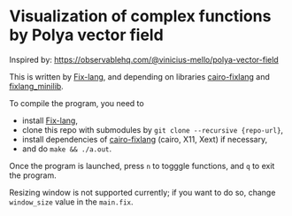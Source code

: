 # Visualization of complex functions by Polya vector field

Inspired by: https://observablehq.com/@vinicius-mello/polya-vector-field 

This is written by [Fix-lang](https://github.com/tttmmmyyyy/fixlang), and depending on libraries [cairo-fixlang](https://github.com/tttmmmyyyy/cairo-fixlang) and [fixlang_minilib](https://github.com/pt9999/fixlang_minilib.git).

To compile the program, you need to 
- install [Fix-lang](https://github.com/tttmmmyyyy/fixlang),
- clone this repo with submodules by `git clone --recursive {repo-url}`,
- install dependencies of [cairo-fixlang](https://github.com/tttmmmyyyy/cairo-fixlang) (cairo, X11, Xext) if necessary,
- and do `make && ./a.out`.

Once the program is launched, press `n` to togggle functions, and `q` to exit the program.

Resizing window is not supported currently; if you want to do so, change `window_size` value in the `main.fix`.